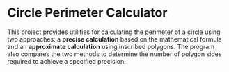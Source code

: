 # Circle Perimeter Calculator

This project provides utilities for calculating the perimeter of a circle using two approaches: 
a **precise calculation** based on the mathematical formula and an **approximate calculation** using inscribed polygons.
The program also compares the two methods to determine the number of polygon sides required 
to achieve a specified precision.
